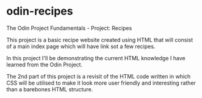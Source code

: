 # odin-recipes
The Odin Project Fundamentals - Project: Recipes

This project is a basic recipe website created using HTML that will consist of a main index page which will have link sot a few recipes.

In this project I'll be demonstrating the current HTML knowledge I have learned from the Odin Project.

The 2nd part of this project is a revisit of the HTML code written in which CSS will be utilised to make it look more user friendly and interesting rather than a barebones HTML structure.
